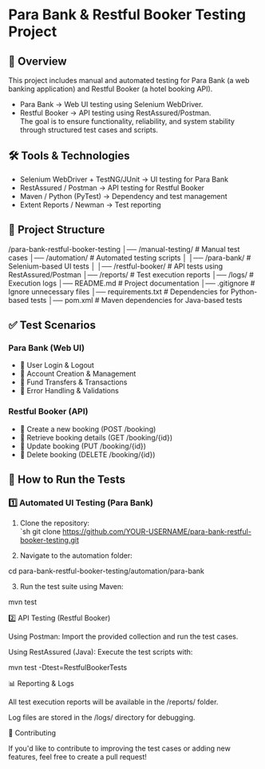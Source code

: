 # Para Bank & Restful Booker Testing Project  

## 📌 Overview  
This project includes manual and automated testing for Para Bank (a web banking application) and Restful Booker (a hotel booking API).  
- Para Bank → Web UI testing using Selenium WebDriver.  
- Restful Booker → API testing using RestAssured/Postman.  
The goal is to ensure functionality, reliability, and system stability through structured test cases and scripts.  

## 🛠 Tools & Technologies  
- Selenium WebDriver + TestNG/JUnit → UI testing for Para Bank  
- RestAssured / Postman → API testing for Restful Booker  
- Maven / Python (PyTest) → Dependency and test management  
- Extent Reports / Newman → Test reporting  

## 📂 Project Structure

/para-bank-restful-booker-testing
│── /manual-testing/           # Manual test cases
│── /automation/               # Automated testing scripts
│   │── /para-bank/            # Selenium-based UI tests
│   │── /restful-booker/       # API tests using RestAssured/Postman
│── /reports/                  # Test execution reports
│── /logs/                     # Execution logs
│── README.md                  # Project documentation
│── .gitignore                 # Ignore unnecessary files
│── requirements.txt           # Dependencies for Python-based tests
│── pom.xml                    # Maven dependencies for Java-based tests

## ✅ Test Scenarios  
### Para Bank (Web UI)
- 🔹 User Login & Logout  
- 🔹 Account Creation & Management  
- 🔹 Fund Transfers & Transactions  
- 🔹 Error Handling & Validations  

### Restful Booker (API)
- 🔹 Create a new booking (POST /booking)  
- 🔹 Retrieve booking details (GET /booking/{id})  
- 🔹 Update booking (PUT /booking/{id})  
- 🔹 Delete booking (DELETE /booking/{id})  

## 🚀 How to Run the Tests  
### 1️⃣ Automated UI Testing (Para Bank)  
1. Clone the repository:  
   `sh
   git clone https://github.com/YOUR-USERNAME/para-bank-restful-booker-testing.git

2. Navigate to the automation folder:

cd para-bank-restful-booker-testing/automation/para-bank


3. Run the test suite using Maven:

mvn test



2️⃣ API Testing (Restful Booker)

Using Postman: Import the provided collection and run the test cases.

Using RestAssured (Java): Execute the test scripts with:

mvn test -Dtest=RestfulBookerTests


📊 Reporting & Logs

All test execution reports will be available in the /reports/ folder.

Log files are stored in the /logs/ directory for debugging.


🤝 Contributing

If you'd like to contribute to improving the test cases or adding new features, feel free to create a pull request!
